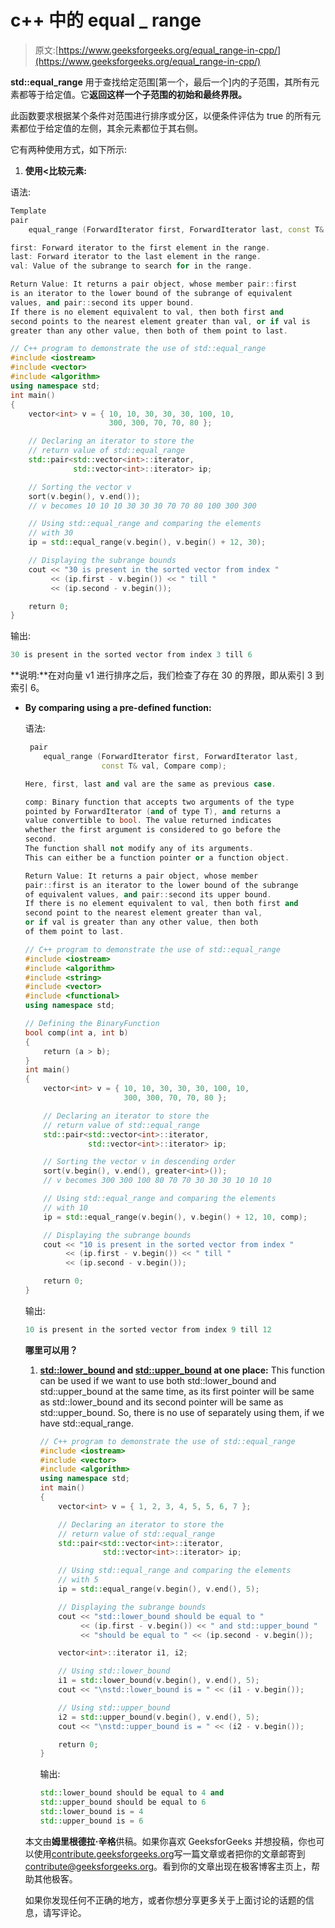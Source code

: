 # c++ 中的 equal _ range

> 原文:[https://www.geeksforgeeks.org/equal_range-in-cpp/](https://www.geeksforgeeks.org/equal_range-in-cpp/)

**std::equal_range** 用于查找给定范围[第一个，最后一个]内的子范围，其所有元素都等于给定值。它**返回这样一个子范围的初始和最终界限。**

此函数要求根据某个条件对范围进行排序或分区，以便条件评估为 true 的所有元素都位于给定值的左侧，其余元素都位于其右侧。

它有两种使用方式，如下所示:

1.  **使用<比较元素:**

语法:

```cpp
Template
pair 
    equal_range (ForwardIterator first, ForwardIterator last, const T& val);

first: Forward iterator to the first element in the range.
last: Forward iterator to the last element in the range.
val: Value of the subrange to search for in the range.

Return Value: It returns a pair object, whose member pair::first 
is an iterator to the lower bound of the subrange of equivalent 
values, and pair::second its upper bound.
If there is no element equivalent to val, then both first and 
second points to the nearest element greater than val, or if val is
greater than any other value, then both of them point to last.

```

```cpp
// C++ program to demonstrate the use of std::equal_range
#include <iostream>
#include <vector>
#include <algorithm>
using namespace std;
int main()
{
    vector<int> v = { 10, 10, 30, 30, 30, 100, 10,
                      300, 300, 70, 70, 80 };

    // Declaring an iterator to store the
    // return value of std::equal_range
    std::pair<std::vector<int>::iterator,
              std::vector<int>::iterator> ip;

    // Sorting the vector v
    sort(v.begin(), v.end());
    // v becomes 10 10 10 30 30 30 70 70 80 100 300 300

    // Using std::equal_range and comparing the elements
    // with 30
    ip = std::equal_range(v.begin(), v.begin() + 12, 30);

    // Displaying the subrange bounds
    cout << "30 is present in the sorted vector from index "
         << (ip.first - v.begin()) << " till "
         << (ip.second - v.begin());

    return 0;
}
```

输出:

```cpp
30 is present in the sorted vector from index 3 till 6

```

**说明:**在对向量 v1 进行排序之后，我们检查了存在 30 的界限，即从索引 3 到索引 6。

*   **By comparing using a pre-defined function:**

    语法:

    ```cpp
     pair 
        equal_range (ForwardIterator first, ForwardIterator last, 
                     const T& val, Compare comp);

    Here, first, last and val are the same as previous case.

    comp: Binary function that accepts two arguments of the type 
    pointed by ForwardIterator (and of type T), and returns a
    value convertible to bool. The value returned indicates 
    whether the first argument is considered to go before the
    second. 
    The function shall not modify any of its arguments.
    This can either be a function pointer or a function object.

    Return Value: It returns a pair object, whose member 
    pair::first is an iterator to the lower bound of the subrange 
    of equivalent values, and pair::second its upper bound. 
    If there is no element equivalent to val, then both first and
    second point to the nearest element greater than val,
    or if val is greater than any other value, then both
    of them point to last.

    ```

    ```cpp
    // C++ program to demonstrate the use of std::equal_range
    #include <iostream>
    #include <algorithm>
    #include <string>
    #include <vector>
    #include <functional>
    using namespace std;

    // Defining the BinaryFunction
    bool comp(int a, int b)
    {
        return (a > b);
    }
    int main()
    {
        vector<int> v = { 10, 10, 30, 30, 30, 100, 10,
                          300, 300, 70, 70, 80 };

        // Declaring an iterator to store the
        // return value of std::equal_range
        std::pair<std::vector<int>::iterator,
                  std::vector<int>::iterator> ip;

        // Sorting the vector v in descending order
        sort(v.begin(), v.end(), greater<int>());
        // v becomes 300 300 100 80 70 70 30 30 30 10 10 10

        // Using std::equal_range and comparing the elements
        // with 10
        ip = std::equal_range(v.begin(), v.begin() + 12, 10, comp);

        // Displaying the subrange bounds
        cout << "10 is present in the sorted vector from index "
             << (ip.first - v.begin()) << " till "
             << (ip.second - v.begin());

        return 0;
    }
    ```

    输出:

    ```cpp
    10 is present in the sorted vector from index 9 till 12

    ```

    **哪里可以用？**

    1.  **[std::lower_bound](https://www.geeksforgeeks.org/stdlower_bound-in-c/) and [std::upper_bound](https://www.geeksforgeeks.org/stdupper_bound-in-cpp/) at one place:** This function can be used if we want to use both std::lower_bound and std::upper_bound at the same time, as its first pointer will be same as std::lower_bound and its second pointer will be same as std::upper_bound. So, there is no use of separately using them, if we have std::equal_range.

        ```cpp
        // C++ program to demonstrate the use of std::equal_range
        #include <iostream>
        #include <vector>
        #include <algorithm>
        using namespace std;
        int main()
        {
            vector<int> v = { 1, 2, 3, 4, 5, 5, 6, 7 };

            // Declaring an iterator to store the
            // return value of std::equal_range
            std::pair<std::vector<int>::iterator,
                      std::vector<int>::iterator> ip;

            // Using std::equal_range and comparing the elements
            // with 5
            ip = std::equal_range(v.begin(), v.end(), 5);

            // Displaying the subrange bounds
            cout << "std::lower_bound should be equal to "
                 << (ip.first - v.begin()) << " and std::upper_bound "
                 << "should be equal to " << (ip.second - v.begin());

            vector<int>::iterator i1, i2;

            // Using std::lower_bound
            i1 = std::lower_bound(v.begin(), v.end(), 5);
            cout << "\nstd::lower_bound is = " << (i1 - v.begin());

            // Using std::upper_bound
            i2 = std::upper_bound(v.begin(), v.end(), 5);
            cout << "\nstd::upper_bound is = " << (i2 - v.begin());

            return 0;
        }
        ```

        输出:

        ```cpp
        std::lower_bound should be equal to 4 and 
        std::upper_bound should be equal to 6
        std::lower_bound is = 4
        std::upper_bound is = 6

        ```

    本文由**姆里根德拉·辛格**供稿。如果你喜欢 GeeksforGeeks 并想投稿，你也可以使用[contribute.geeksforgeeks.org](http://www.contribute.geeksforgeeks.org)写一篇文章或者把你的文章邮寄到 contribute@geeksforgeeks.org。看到你的文章出现在极客博客主页上，帮助其他极客。

    如果你发现任何不正确的地方，或者你想分享更多关于上面讨论的话题的信息，请写评论。